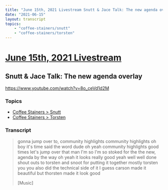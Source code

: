 ```yaml
---
title: "June 15th, 2021 Livestream Snutt & Jace Talk: The new agenda overlay"
date: "2021-06-15"
layout: transcript
topics:
    - "coffee-stainers/snutt"
    - "coffee-stainers/torsten"
---
```

# [June 15th, 2021 Livestream](../2021-06-15.md)
## Snutt & Jace Talk: The new agenda overlay
https://www.youtube.com/watch?v=8o_ceVd1d2M

### Topics
* [Coffee Stainers > Snutt](../topics/coffee-stainers/snutt.md)
* [Coffee Stainers > Torsten](../topics/coffee-stainers/torsten.md)

### Transcript

> gonna jump over to, community highlights community highlights oh boy it's time said the word dude oh yeah community highlights good times let's jump over that man I'm so I'm so stoked for the the new, agenda by the way oh yeah it looks really good yeah well well done shout outs to torsten and snoot for putting it together mostly torsten you you also did the technical side of it I guess carson made it beautiful but thorsten made it look good
>
> [Music]
